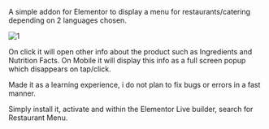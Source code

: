 A simple addon for Elementor to display a menu for restaurants/catering depending on 2 languages chosen.

![1](https://github.com/WildWomble/elementor-restaurant-menu/assets/83188038/f2ec1490-2e2a-4433-96a3-73e9bbbf1ac6)

On click it will open other info about the product such as Ingredients and Nutrition Facts. On Mobile it will display this info as a full screen popup which disappears on tap/click.

Made it as a learning experience, i do not plan to fix bugs or errors in a fast manner.

Simply install it, activate and within the Elementor Live builder, search for Restaurant Menu.

